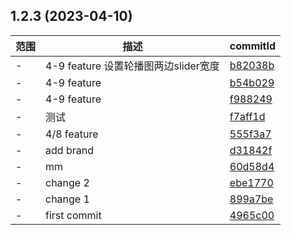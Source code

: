 ## 1.2.3 (2023-04-10)

范围|描述|commitId
--|--|--
 - | 4-9 feature 设置轮播图两边slider宽度 | [b82038b](https://github.com/gonghuxuan/waibao-Gpyj/commit/b82038b)
 - | 4-9 feature | [b54b029](https://github.com/gonghuxuan/waibao-Gpyj/commit/b54b029)
 - | 4-9 feature | [f988249](https://github.com/gonghuxuan/waibao-Gpyj/commit/f988249)
 - | 测试 | [f7aff1d](https://github.com/gonghuxuan/waibao-Gpyj/commit/f7aff1d)
 - | 4/8  feature | [555f3a7](https://github.com/gonghuxuan/waibao-Gpyj/commit/555f3a7)
 - | add brand | [d31842f](https://github.com/gonghuxuan/waibao-Gpyj/commit/d31842f)
 - | mm | [60d58d4](https://github.com/gonghuxuan/waibao-Gpyj/commit/60d58d4)
 - | change 2 | [ebe1770](https://github.com/gonghuxuan/waibao-Gpyj/commit/ebe1770)
 - | change 1 | [899a7be](https://github.com/gonghuxuan/waibao-Gpyj/commit/899a7be)
 - | first commit | [4965c00](https://github.com/gonghuxuan/waibao-Gpyj/commit/4965c00)

